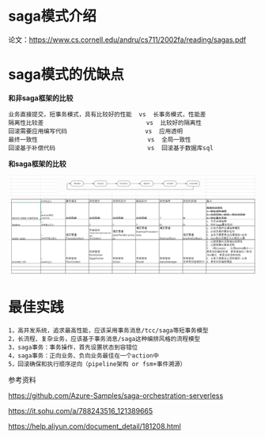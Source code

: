 # saga模式介绍

论文：https://www.cs.cornell.edu/andru/cs711/2002fa/reading/sagas.pdf

# saga模式的优缺点

**和非saga框架的比较**

    业务直接提交，短事务模式，具有比较好的性能  vs  长事务模式，性能差
    隔离性比较差                             vs  比较好的隔离性
    回滚需要应用编写代码                      vs  应用透明
    最终一致性                               vs  全局一致性 
    回滚基于补偿代码                          vs  回滚基于数据库sql 



**和saga框架的比较**

![img.png](img.png)
 
# 最佳实践

    1，高并发系统，追求最高性能，应该采用事务消息/tcc/saga等短事务模型
    2，长流程、复杂业务，应该基于事务消息/saga这种编排风格的流程模型
    3，saga事务：事务操作，首先设置状态到容错位
    4，saga事务：正向业务、负向业务最佳在一个action中
    5，回滚确保和执行顺序逆向（pipeline架构 or fsm+事件溯源）




参考资料

 https://github.com/Azure-Samples/saga-orchestration-serverless

https://it.sohu.com/a/788243516_121389665

https://help.aliyun.com/document_detail/181208.html